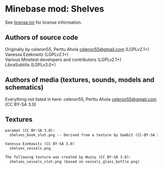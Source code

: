 Minebase mod: Shelves
=====================
See [license.txt](./license.txt) for license information.

Authors of source code
----------------------
Originally by celeron55, Perttu Ahola <celeron55@gmail.com> (LGPLv2.1+)  
Vanessa Ezekowitz (LGPLv2.1+)  
Various Minetest developers and contributors (LGPLv2.1+)  
LibraSubtilis (LGPLv3.0+)

Authors of media (textures, sounds, models and schematics)
----------------------------------------------------------
Everything not listed in here:
celeron55, Perttu Ahola <celeron55@gmail.com> (CC BY-SA 3.0)

Textures
--------
```txt
paramat (CC BY-SA 3.0):
  shelves_book_slot.png -- Derived from a texture by Gambit (CC-BY-SA 3.0)

Vanessa Ezekowitz (CC BY-SA 3.0)
  shelves_vessels.png

The following texture was created by Wuzzy (CC BY-SA 3.0):
  shelves_vessels_slot.png (based on vessels_glass_bottle.png)
```
